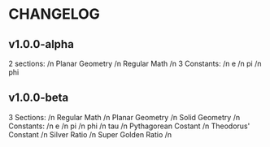 # CHANGELOG

## v1.0.0-alpha
  2 sections: /n
  Planar Geometry /n
  Regular Math /n
  3 Constants: /n
  e /n
  pi /n
  phi 
## v1.0.0-beta
  3 Sections: /n
  Regular Math /n
  Planar Geometry /n
  Solid Geometry /n
  Constants: /n
  e /n
  pi /n
  phi /n
  tau /n
  Pythagorean Costant /n
  Theodorus' Constant /n
  Silver Ratio /n
  Super Golden Ratio /n
